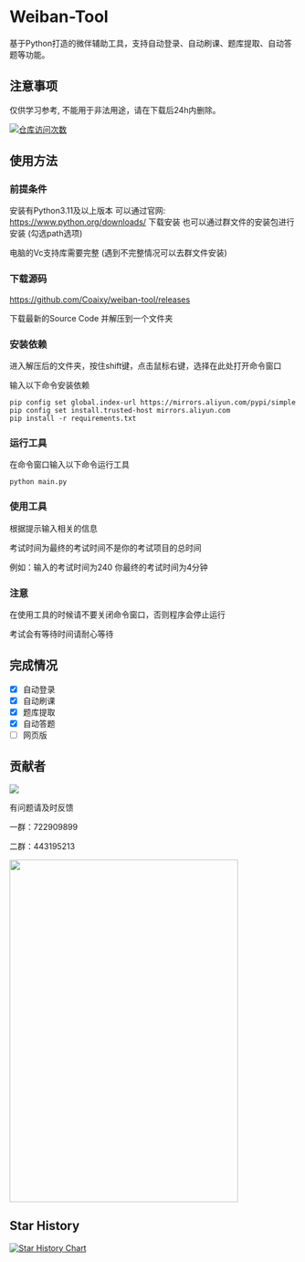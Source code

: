# Weiban-Tool
基于Python打造的微伴辅助工具，支持自动登录、自动刷课、题库提取、自动答题等功能。

## 注意事项
仅供学习参考, 不能用于非法用途，请在下载后24h内删除。

[![仓库访问次数](https://badges.toozhao.com/badges/01J4X431GX8JJ8F43S0ES0ANXY/green.svg)]( "")

## 使用方法

### 前提条件
安装有Python3.11及以上版本 可以通过官网: https://www.python.org/downloads/ 下载安装
也可以通过群文件的安装包进行安装 (勾选path选项)

电脑的Vc支持库需要完整 (遇到不完整情况可以去群文件安装)

### 下载源码
https://github.com/Coaixy/weiban-tool/releases 

下载最新的Source Code 并解压到一个文件夹

### 安装依赖

进入解压后的文件夹，按住shift键，点击鼠标右键，选择在此处打开命令窗口

输入以下命令安装依赖

````shell
pip config set global.index-url https://mirrors.aliyun.com/pypi/simple
pip config set install.trusted-host mirrors.aliyun.com
pip install -r requirements.txt
````

### 运行工具

在命令窗口输入以下命令运行工具

````shell
python main.py
````

### 使用工具
根据提示输入相关的信息

考试时间为最终的考试时间不是你的考试项目的总时间

例如：输入的考试时间为240 你最终的考试时间为4分钟

### 注意

在使用工具的时候请不要关闭命令窗口，否则程序会停止运行

考试会有等待时间请耐心等待


## 完成情况
- [x] 自动登录
- [x] 自动刷课
- [x] 题库提取
- [x] 自动答题
- [ ] 网页版

## 贡献者

<img src="https://contrib.rocks/image?repo=coaixy/weiban-tool" />

有问题请及时反馈

一群：722909899

二群：443195213

<img src="https://github.com/Coaixy/weiban-tool/blob/master/QRCODE.JPG" width="400" height="600"  alt=""/>

## Star History

[![Star History Chart](https://api.star-history.com/svg?repos=coaixy/weiban-tool&type=Date)](https://star-history.com/#coaixy/weiban-tool&Date)
